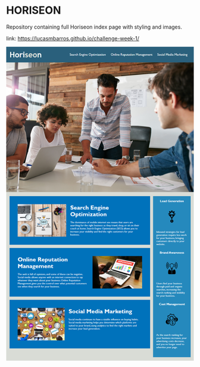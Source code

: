 # HORISEON

Repository containing full Horiseon index page with styling and images.

link:  https://lucasmbarros.github.io/challenge-week-1/



![Horiseon complete page](assets/images/full-page.png)
